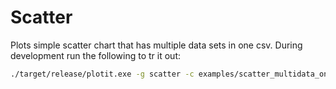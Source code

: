 # Scatter

Plots simple scatter chart that has multiple data sets in one csv. During development run the following to tr it out:

```bash
./target/release/plotit.exe -g scatter -c examples/scatter_multidata_one_csv/scatter.ron -o examples/scatter_multidata_one_csv
```
